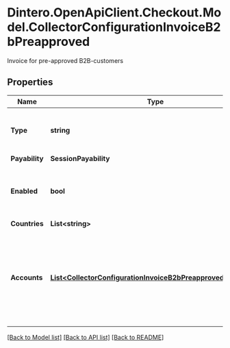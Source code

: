 # Dintero.OpenApiClient.Checkout.Model.CollectorConfigurationInvoiceB2bPreapproved
Invoice for pre-approved B2B-customers

## Properties

Name | Type | Description | Notes
------------ | ------------- | ------------- | -------------
**Type** | **string** | Denotes what kind of config parameter this is | [optional] [default to TypeEnum.PaymentProductType]
**Payability** | **SessionPayability** |  | [optional] 
**Enabled** | **bool** | enable Collector Bank Invoice Payment B2B | 
**Countries** | **List&lt;string&gt;** |  | [optional] 
**Accounts** | [**List&lt;CollectorConfigurationInvoiceB2bPreapprovedAccounts&gt;**](CollectorConfigurationInvoiceB2bPreapprovedAccounts.md) | All Collector B2B accounts configured for the customer&#39;s phone number at the merchant.  | [optional] 

[[Back to Model list]](../README.md#documentation-for-models) [[Back to API list]](../README.md#documentation-for-api-endpoints) [[Back to README]](../README.md)

